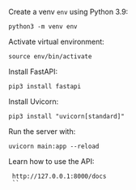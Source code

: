 Create a venv `env` using Python 3.9:
```
python3 -m venv env
```

Activate virtual environment:
```
source env/bin/activate
```

Install FastAPI:
```
pip3 install fastapi
```

Install Uvicorn:
```
pip3 install "uvicorn[standard]"
```

Run the server with:
```
uvicorn main:app --reload
```

Learn how to use the API:
```
 http://127.0.0.1:8000/docs
 ``